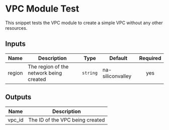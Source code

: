 # VPC Module Test

This snippet tests the VPC module to create a simple VPC without any other resources.

<!-- BEGINNING OF PRE-COMMIT-TERRAFORM DOCS HOOK -->

## Inputs

| Name | Description | Type | Default | Required |
|------|-------------|------|---------|:--------:|
| region | The region of the network being created | `string` | na-siliconvalley | yes |

## Outputs

| Name | Description |
|------|-------------|
| vpc\_id | The ID of the VPC being created |

<!-- END OF PRE-COMMIT-TERRAFORM DOCS HOOK -->
